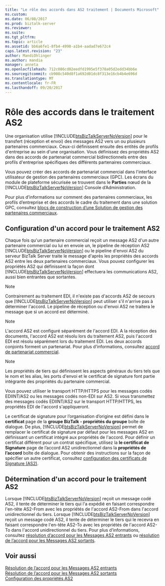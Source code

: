 ```yaml
---
title: "Le rôle des accords dans AS2 traitement | Documents Microsoft"
ms.custom: 
ms.date: 06/08/2017
ms.prod: biztalk-server
ms.reviewer: 
ms.suite: 
ms.tgt_pltfrm: 
ms.topic: article
ms.assetid: bb6a6fe1-8fb4-4998-a1b4-aadad7e672c4
caps.latest.revision: "23"
author: MandiOhlinger
ms.author: mandia
manager: anneta
ms.openlocfilehash: 712c086cd02eedfd1995e5f378a05d2edd34bb6e
ms.sourcegitcommit: cb908c540d8f1a692d01dc8f313e16cb4b4e696d
ms.translationtype: MT
ms.contentlocale: fr-FR
ms.lasthandoff: 09/20/2017
---
```

# <a name="the-role-of-agreements-in-as2-processing"></a>Rôle des accords dans le traitement AS2
Une organisation utilise [!INCLUDE[btsBizTalkServerNoVersion](../includes/btsbiztalkservernoversion-md.md)] pour le transfert (réception et envoi) des messages AS2 vers un ou plusieurs partenaires commerciaux. Ceux-ci définissent ensuite des entités de profils d'entreprise au sein d'une organisation. Vous définissez des propriétés AS2 dans des accords de partenariat commercial bidirectionnels entre des profils d'entreprise spécifiques des différents partenaires commerciaux.  
  
 Vous pouvez créer des accords de partenariat commercial dans l'interface utilisateur de gestion des partenaires commerciaux (GPC). Les écrans du module de plateforme sécurisée se trouvent dans le **Parties** nœud de la [!INCLUDE[btsBizTalkServerNoVersion](../includes/btsbiztalkservernoversion-md.md)] Console d’Administration.  
  
 Pour plus d’informations sur comment des partenaires commerciaux, les profils d’entreprise et des accords le cadre du traitement dans une solution GPC, consultez [blocs de construction d’une Solution de gestion des partenaires commerciaux](../core/building-blocks-of-a-trading-partner-management-solution.md).  
  
## <a name="configuring-an-agreement-for-as2-processing"></a>Configuration d'un accord pour le traitement AS2  
 Chaque fois qu'un partenaire commercial reçoit un message AS2 d'un autre partenaire commercial ou lui en envoie un, le pipeline de réception AS2 [!INCLUDE[btsBizTalkServerNoVersion](../includes/btsbiztalkservernoversion-md.md)] ou le pipeline d'envoi AS2 du serveur BizTalk Server traite le message d'après les propriétés des accords AS2 entre les deux partenaires commerciaux. Vous pouvez configurer les propriétés AS2 qui définissent la façon dont [!INCLUDE[btsBizTalkServerNoVersion](../includes/btsbiztalkservernoversion-md.md)] effectuera les communications AS2, aussi bien entrantes que sortantes.  
  
> [!NOTE]
>  Contrairement au traitement EDI, il n'existe pas d'accords AS2 de secours que [!INCLUDE[btsBizTalkServerNoVersion](../includes/btsbiztalkservernoversion-md.md)] peut utiliser s'il n'arrive pas à déterminer l'accord. Le pipeline de réception ou d'envoi AS2 ne traitera le message que si un accord est déterminé.  
  
> [!NOTE]
>  L'accord AS2 est configuré séparément de l'accord EDI. A la réception des documents, l'accord AS2 est résolu lors du traitement AS2, puis l'accord  EDI est résolu séparément lors du traitement EDI. Les deux accords conjoints forment un partenariat. Pour plus d’informations, consultez [accord de partenariat commercial](../core/trading-partner-agreement.md).  
  
> [!NOTE]
>  Les propriétés de tiers qui définissent les aspects généraux du tiers tels que le nom et les alias, les ports d'envoi et le certificat de signature font partie intégrante des propriétés du partenaire commercial.  
  
 Vous pouvez utiliser le transport HTTP/HTTPS pour les messages codés EDIINT/AS2 ou les messages codés non-EDI sur AS2. Si vous transmettez des messages codés EDIINT/AS2 sur le transport HTTP/HTTPS, les propriétés EDI de l'accord s'appliqueront.  
  
 Le certificat de signature pour l’organisation d’origine est défini dans le **certificat** page de la **groupe BizTalk - propriétés du groupe** boîte de dialogue. De plus, [!INCLUDE[btsBizTalkServerNoVersion](../includes/btsbiztalkservernoversion-md.md)] permet de remplacer le certificat de signature par défaut pour les messages AS2 en définissant un certificat intégré aux propriétés de l'accord.  Pour définir un certificat différent pour un contrat spécifique, utilisez la **le certificat de Signature** page de l’accord AS2 unidirectionnel dans la **propriétés de l’accord** boîte de dialogue. Pour obtenir des instructions sur la façon de spécifier un autre certificat, consultez [configuration des certificats de Signature (AS2)](../core/configuring-signature-certificates-as2.md).  
  
## <a name="determining-an-agreement-for-as2-processing"></a>Détermination d'un accord pour le traitement AS2  
 Lorsque [!INCLUDE[btsBizTalkServerNoVersion](../includes/btsbiztalkservernoversion-md.md)] reçoit un message codé AS2, il tente de déterminer le tiers qui l'a expédié en faisant correspondre l'en-tête AS2-From avec les propriétés de l'accord AS2-From dans l'accord unidirectionnel du tiers. Lorsque [!INCLUDE[btsBizTalkServerNoVersion](../includes/btsbiztalkservernoversion-md.md)] reçoit un message codé AS2, il tente de déterminer le tiers qui le recevra en faisant correspondre l'en-tête AS2-To avec les propriétés de l'accord AS2-To dans l'accord unidirectionnel du tiers. Pour plus d’informations, consultez [résolution d’accord pour les Messages AS2 entrants](../core/agreement-resolution-for-incoming-as2-messages.md) ou [résolution de l’accord pour les Messages AS2 sortants](../core/agreement-resolution-for-outgoing-as2-messages.md).  
  
## <a name="see-also"></a>Voir aussi  
 [Résolution de l’accord pour les Messages AS2 entrants](../core/agreement-resolution-for-incoming-as2-messages.md)   
 [Résolution de l’accord pour les Messages AS2 sortants](../core/agreement-resolution-for-outgoing-as2-messages.md)   
 [Configuration des propriétés AS2](../core/configuring-as2-properties.md)
